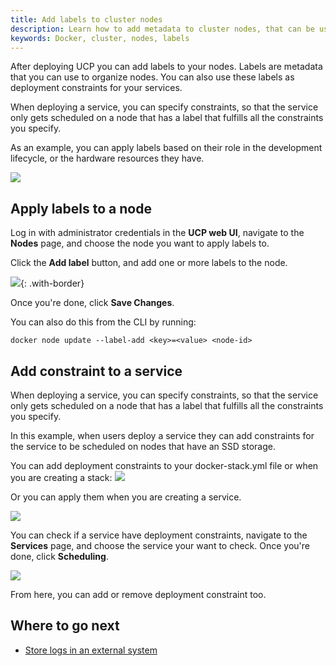 ```yaml
---
title: Add labels to cluster nodes
description: Learn how to add metadata to cluster nodes, that can be used to specify constraints when deploying services.
keywords: Docker, cluster, nodes, labels
---
```

After deploying UCP you can add labels to your nodes. Labels are metadata that you can use to organize nodes. You can also use these labels as deployment constraints for your services.

When deploying a service, you can specify constraints, so that the service only gets scheduled on a node that has a label that fulfills all the constraints you specify.

As an example, you can apply labels based on their role in the development lifecycle, or the hardware resources they have.

![](../../images/add-labels-to-cluster-nodes-1.svg)

## Apply labels to a node

Log in with administrator credentials in the **UCP web UI**, navigate to the **Nodes** page, and choose the node you want to apply labels to.

Click the **Add label** button, and add one or more labels to the node.

![](../../images/add-labels-to-cluster-nodes-2.png){: .with-border}

Once you're done, click **Save Changes**.

You can also do this from the CLI by running:

```none
docker node update --label-add <key>=<value> <node-id>
```

## Add constraint to a service

When deploying a service, you can specify constraints, so that the service only gets scheduled on a node that has a label that fulfills all the constraints you specify.

In this example, when users deploy a service they can add constraints for the service to be scheduled on nodes that have an SSD storage.

You can add deployment constraints to your docker-stack.yml file or when you are creating a stack: ![](../../images/use-contraints-in-stack-deployement.png)

Or you can apply them when you are creating a service.

![](../../images/add-constraint-to-service.png)

You can check if a service have deployment constraints, navigate to the **Services** page, and choose the service your want to check. Once you're done, click **Scheduling**.

![](../../images/check-contraints.png)

From here, you can add or remove deployment constraint too.

## Where to go next

* [Store logs in an external system](store-logs-in-an-external-system.md)